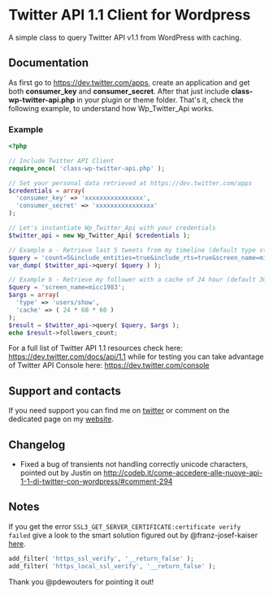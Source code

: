 Twitter API 1.1 Client for Wordpress
====================================

A simple class to query Twitter API v1.1 from WordPress with caching. 

## Documentation

As first go to https://dev.twitter.com/apps, create an application and get both **consumer_key** and **consumer_secret**.
After that just include **class-wp-twitter-api.php** in your plugin or theme folder.
That's it, check the following example, to understand how Wp_Twitter_Api works.

### Example

```php
<?php

// Include Twitter API Client
require_once( 'class-wp-twitter-api.php' );

// Set your personal data retrieved at https://dev.twitter.com/apps
$credentials = array(
  'consumer_key' => 'xxxxxxxxxxxxxxxx',
  'consumer_secret' => 'xxxxxxxxxxxxxxxx'
);

// Let's instantiate Wp_Twitter_Api with your credentials
$twitter_api = new Wp_Twitter_Api( $credentials );

// Example a - Retrieve last 5 tweets from my timeline (default type statuses/user_timeline)
$query = 'count=5&include_entities=true&include_rts=true&screen_name=micc1983';
var_dump( $twitter_api->query( $query ) );

// Example b - Retrieve my follower with a cache of 24 hour (default 30 minutes)
$query = 'screen_name=micc1983';
$args = array(
  'type' => 'users/show',
  'cache' => ( 24 * 60 * 60 )
);
$result = $twitter_api->query( $query, $args );
echo $result->followers_count;
```
For a full list of Twitter API 1.1 resources check here: https://dev.twitter.com/docs/api/1.1 while for testing you can take advantage of Twitter API Console here: https://dev.twitter.com/console

## Support and contacts

If you need support you can find me on [twitter](https://twitter.com/Micc1983) or comment on the dedicated page on my [website](http://codeb.it/come-accedere-alle-nuove-api-1-1-di-twitter-con-wordpress/).

## Changelog

* Fixed a bug of transients not handling correctly unicode characters, pointed out by Justin on http://codeb.it/come-accedere-alle-nuove-api-1-1-di-twitter-con-wordpress/#comment-294

## Notes

If you get the error `SSL3_GET_SERVER_CERTIFICATE:certificate verify failed` give a look to the smart solution figured out by @franz-josef-kaiser [here](https://plus.google.com/107110219316412982437/posts/gTdK4MrnKUa).
```php
add_filter( 'https_ssl_verify', '__return_false' );
add_filter( 'https_local_ssl_verify', '__return_false' );
```
Thank you @pdewouters for pointing it out!
